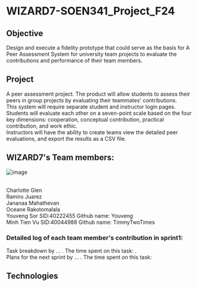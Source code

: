 # WIZARD7-SOEN341_Project_F24
## Objective
  Design and execute a fidelity prototype that could serve as the basis for A Peer Assessment System for university team projects to evaluate the contributions and performance of their team members.
## Project
  A peer assessment project. The product will allow students to assess their peers in group projects by evaluating their teammates' contributions. 
<br/>This system will require separate student and instructor login pages. Students will evaluate each other on a seven-point scale based on the four key dimensions: cooperation, conceptual contribution, practical contribution, and work ethic.
<br/>Instructors will have the ability to create teams view the detailed peer evaluations, and export the results as a CSV file.

##  WIZARD7's Team members:

![image](https://github.com/charlotteglen/WIZARD7-SOEN341_Project_F24/graphs/contributors)

<br/>Charlotte Glen
<br/>Ramiro Juarez
<br/>Jananaa Mahathevan
<br/>Oceane Rakotomalala
<br/>Youveng Sor  SID:40222455  Github name: Youveng
<br/>Minh Tien Vu SID:40044988  Github name: TimmyTwoTimes

### Detailed log of each team member's contribution in sprint1: <br>
Task breakdown by ... . The time spent on this task: . <br>
Plans for the next sprint by ... . The time spent on this task:

## Technologies
